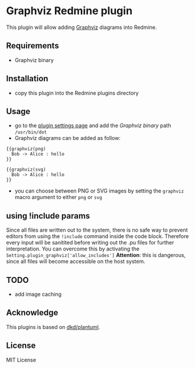 # Graphviz Redmine plugin

This plugin will allow adding [Graphviz](https://www.graphviz.org/) diagrams into Redmine.

## Requirements

- Graphviz binary

## Installation

- copy this plugin into the Redmine plugins directory

## Usage

- go to the [plugin settings page](http://localhost:3000/settings/plugin/graphviz) and add the *Graphviz binary* path `/usr/bin/dot`
- Graphviz diagrams can be added as follow:

```
{{graphviz(png)
  Bob -> Alice : hello
}}
```

```
{{graphviz(svg)
  Bob -> Alice : hello
}}
```

- you can choose between PNG or SVG images by setting the `graphviz` macro argument to either `png` or `svg`

## using !include params

Since all files are written out to the system, there is no safe way to prevent editors from using the `!include` command inside the code block.
Therefore every input will be sanitited before writing out the .pu files for further interpretation. You can overcome this by activating the `Setting.plugin_graphviz['allow_includes']`
**Attention**: this is dangerous, since all files will become accessible on the host system.

## TODO

- add image caching

## Acknowledge

This plugins is based on [dkd/plantuml](https://github.com/dkd/plantuml).

## License

MIT License
